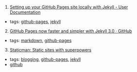 1. [Setting up your GitHub Pages site locally with Jekyll - User Documentation        ](https://help.github.com/articles/setting-up-your-github-pages-site-locally-with-jekyll/)
  * tags: [github-pages](tags/github-pages.md), [jekyll](tags/jekyll.md)
2. [ GitHub Pages now faster and simpler with Jekyll 3.0 · GitHub](https://github.com/blog/2100-github-pages-now-faster-and-simpler-with-jekyll-3-0)
  * tags: [markdown](tags/markdown.md), [github-pages](tags/github-pages.md)
3. [Staticman: Static sites with superpowers](https://staticman.net/)
  * tags: [blogging](tags/blogging.md), [github-pages](tags/github-pages.md), [jekyll](tags/jekyll.md)
  * [github](https://github.com/eduardoboucas/staticman)
